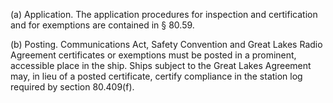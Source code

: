 (a) Application. The application procedures for inspection and certification and for exemptions are contained in § 80.59.

(b) Posting. Communications Act, Safety Convention and Great Lakes Radio Agreement certificates or exemptions must be posted in a prominent, accessible place in the ship. Ships subject to the Great Lakes Agreement may, in lieu of a posted certificate, certify compliance in the station log required by section 80.409(f).

